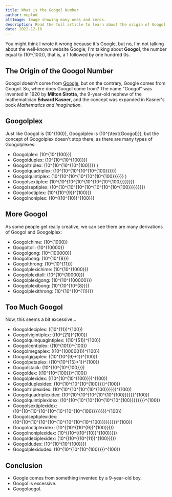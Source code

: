 ```yaml
---
title: What is the Googol Number
author: neplod
altImage: Image showing many ones and zeros.
description: Read the full article to learn about the origin of Googol and its connection to Google.
date: 2022-12-18
---
```


You might think I wrote it wrong because it's Google, but no, I'm not talking about the well-known website Google; I'm talking about **Googol**, the number equal to \(10^{100}\), that is, a 1 followed by one hundred 0s.

## The Origin of the Googol Number

Googol doesn't come from [Google](https://google.es), but on the contrary, Google comes from Googol. So, where does Googol come from? The name "Googol" was invented in 1920 by **Milton Sirotta**, the 9-year-old nephew of the mathematician **Edward Kasner**, and the concept was expanded in Kasner's book *Mathematics and Imagination*.

## Googolplex

Just like Googol is \(10^{100}\), Googolplex is \(10^{\text{Googol}}\), but the concept of Googolplex doesn't stop there, as there are many types of Googolplexes:

- Googolplex: \(10^{10^{100}}\)
- Googolduplex: \(10^{10^{10^{100}}}\)
- Googoltriplex: \(10^{10^{10^{10^{100}}}} \)
- Googolquadriplex: \(10^{10^{10^{10^{10^{100}}}}}\)
- Googolquintiplex: \(10^{10^{10^{10^{10^{10^{100}}}}}} \)
- Googolsextiplex: \(10^{10^{10^{10^{10^{10^{10^{100}}}}}}}\)
- Googolseptiplex: \(10^{10^{10^{10^{10^{10^{10^{10^{100}}}}}}}}\)
- Googoloctiplex: \(10^{(10^{9})^{100}}\)
- Googolnoniplex: \(10^{(10^{10})^{100}}\)

## More Googol

As some people get really creative, we can see there are many derivations of Googol and Googolplex:

- Googolchime: \(10^{1000}\)
- Googoltoll: \(10^{10000}\)
- Googolgong: \(10^{100000}\)
- Googolbong: \(10^{10^{8}}\)
- Googolthrong: \(10^{10^{11}}\)
- Googolplexichime: \(10^{10^{1000}}\)
- Googolplexitoll: \(10^{10^{10000}}\)
- Googolplexigong: \(10^{10^{100000}}\)
- Googolplexibong: \(10^{10^{10^{8}}}\)
- Googolplexithrong: \(10^{10^{10^{11}}}\)

## Too Much Googol

Now, this seems a bit excessive…

- Googoldeciplex: \((10^{11})^{100}\)
- Googolvigintiplex: \((10^{21})^{100}\)
- Googolquinquagintiplex: \((10^{51})^{100}\)
- Googolcentiplex: \((10^{101})^{100}\)
- Googolmegaplex: \((10^{1000001})^{100}\)
- Googolgigaplex: \((10^{10^{9}+1})^{100}\)
- Googolpetaplex: \((10^{10^{15}+1})^{100}\)
- Googolstack: \(10^{10^{10^{100}}}\)
- Googoldex: \((10^{10^{100}})^{100}\)
- Googolplexidex: \((10^{10^{10^{100}}})^{100}\)
- Googolduplexidex: \(10^{10^{10^{10^{100}}}}^{100}\)
- Googoltriplexidex: \(10^{10^{10^{10^{10^{100}}}}}}^{100}\)
- Googolquadriplexidex: \(10^{10^{10^{10^{10^{10^{100}}}}}}^{100}\)
- Googolquintiplexidex: \(10^{10^{10^{10^{10^{10^{10^{100}}}}}}}}^{100}\)
- Googolsextiplexidex: \(10^{10^{10^{10^{10^{10^{10^{10^{100}}}}}}}}^{100}\)
- Googolseptiplexidex: \(10^{10^{10^{10^{10^{10^{10^{10^{10^{100}}}}}}}}}^{100}\)
- Googoloctiplexidex: \(10^{(10^{(10^{9})^{100}})}\)
- Googolnoniplexidex: \(10^{(10^{(10^{10})^{100}})}\)
- Googoldeciplexidex: \(10^{(10^{(10^{11})^{100}})}\)
- Googoldudex: \(10^{10^{10^{100}}}\)
- Googolplexidudex: \(10^{10^{10^{10^{100}}}}^{100}\)

## Conclusion

- Google comes from something invented by a 9-year-old boy.
- Googol is excessive.
- Googoloogol.
